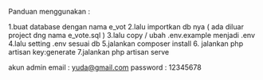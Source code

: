 <p>Panduan menggunakan :</p>

1.buat database dengan nama e_vot
2.lalu importkan db nya ( ada diluar project dng nama e_vote.sql )
3.lalu copy / ubah .env.example menjadi .env
4.lalu setting .env sesuai db
5.jalankan composer install
6. jalankan php artisan key:generate
7.jalankan php artisan serve

akun admin
email : yuda@gmail.com
password : 12345678
